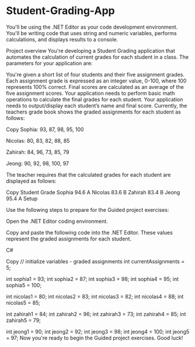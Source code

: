 # Student-Grading-App


You'll be using the .NET Editor as your code development environment. You'll be writing code that uses string and numeric variables, performs calculations, and displays results to a console.

Project overview
You're developing a Student Grading application that automates the calculation of current grades for each student in a class. The parameters for your application are:

You're given a short list of four students and their five assignment grades.
Each assignment grade is expressed as an integer value, 0-100, where 100 represents 100% correct.
Final scores are calculated as an average of the five assignment scores.
Your application needs to perform basic math operations to calculate the final grades for each student.
Your application needs to output/display each student’s name and final score.
Currently, the teachers grade book shows the graded assignments for each student as follows:


Copy
Sophia: 93, 87, 98, 95, 100

Nicolas: 80, 83, 82, 88, 85

Zahirah:   84, 96, 73, 85, 79

Jeong:  90, 92, 98, 100, 97

The teacher requires that the calculated grades for each student are displayed as follows:


Copy
Student     Grade
Sophia      94.6  A
Nicolas     83.6  B
Zahirah     83.4  B
Jeong       95.4  A
Setup

Use the following steps to prepare for the Guided project exercises:

Open the .NET Editor coding environment.

Copy and paste the following code into the .NET Editor. These values represent the graded assignments for each student.

C#

Copy
// initialize variables - graded assignments 
int currentAssignments = 5;

int sophia1 = 93;
int sophia2 = 87;
int sophia3 = 98;
int sophia4 = 95;
int sophia5 = 100;

int nicolas1 = 80;
int nicolas2 = 83;
int nicolas3 = 82;
int nicolas4 = 88;
int nicolas5 = 85;

int zahirah1 = 84;
int zahirah2 = 96;
int zahirah3 = 73;
int zahirah4 = 85;
int zahirah5 = 79;

int jeong1 = 90;
int jeong2 = 92;
int jeong3 = 98;
int jeong4 = 100;
int jeong5 = 97;
Now you're ready to begin the Guided project exercises. Good luck!
